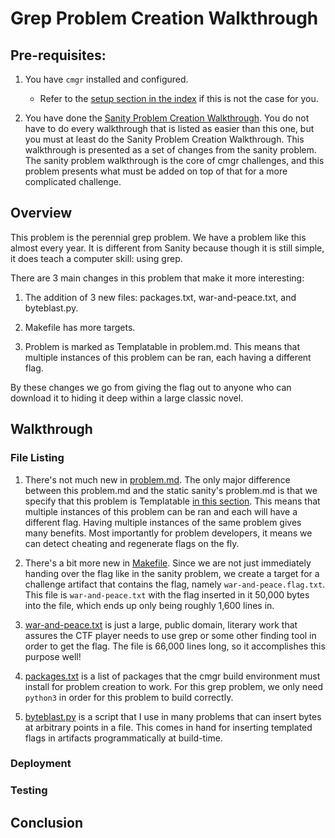 # Grep Problem Creation Walkthrough



## Pre-requisites:

1. You have `cmgr` installed and configured.
    - Refer to the [setup section in the index](/README.md#setup)
      if this is not the case for you.

2. You have done the [Sanity Problem Creation Walkthrough](/example-problems/sanity-static-flag/README.md).
   You do not have to do every walkthrough that is listed as easier than this
   one, but you must at least do the Sanity Problem Creation Walkthrough. 
   This walkthrough is presented as a set of changes from the sanity problem.
   The sanity problem walkthrough is the core of cmgr challenges, and this 
   problem presents what must be added on top of that for a more complicated
   challenge.



## Overview

This problem is the perennial grep problem. We have a problem like this almost
every year. It is different from Sanity because though it is still simple, it
does teach a computer skill: using grep.

There are 3 main changes in this problem that make it more interesting:

1. The addition of 3 new files: packages.txt, war-and-peace.txt, and 
   byteblast.py.

2. Makefile has more targets.

3. Problem is marked as Templatable in problem.md. This means that multiple
   instances of this problem can be ran, each having a different flag.

By these changes we go from giving the flag out to anyone who can download it
to hiding it deep within a large classic novel.



## Walkthrough

### File Listing

1. There's not much new in 
   [problem.md](/example-problems/forensics-grep/problem.md). The only major
   difference between this problem.md and the static sanity's problem.md is
   that we specify that this problem is Templatable
   [in this section](/example-problems/forensics-grep/problem.md#forensics-grep).
   This means that multiple instances of this problem can be ran and each will
   have a different flag. Having multiple instances of the same problem gives
   many benefits. Most importantly for problem developers, it means we can
   detect cheating and regenerate flags on the fly.
   
2. There's a bit more new in 
   [Makefile](/example-problems/forensics-grep/Makefile). Since we are not just
   immediately handing over the flag like in the sanity problem, we create a
   target for a challenge artifact that contains the flag, namely 
   `war-and-peace.flag.txt`. This file is `war-and-peace.txt` with the flag
   inserted in it 50,000 bytes into the file, which ends up only being roughly
   1,600 lines in.
   
3. [war-and-peace.txt](/example-problems/forensics-grep/war-and-peace.txt) is
   just a large, public domain, literary work that assures the CTF player needs
   to use grep or some other finding tool in order to get the flag. The file is
   66,000 lines long, so it accomplishes this purpose well!
   
4. [packages.txt](/example-problems/forensics-grep/packages.txt) is a list of
   packages that the cmgr build environment must install for problem creation
   to work. For this grep problem, we only need `python3` in order for this
   problem to build correctly.
   
5. [byteblast.py](/example-problems/forensics-grep/byteblast.py) is a script
   that I use in many problems that can insert bytes at arbitrary points in a
   file. This comes in hand for inserting templated flags in artifacts 
   programmatically at build-time.
   

### Deployment

### Testing

## Conclusion

